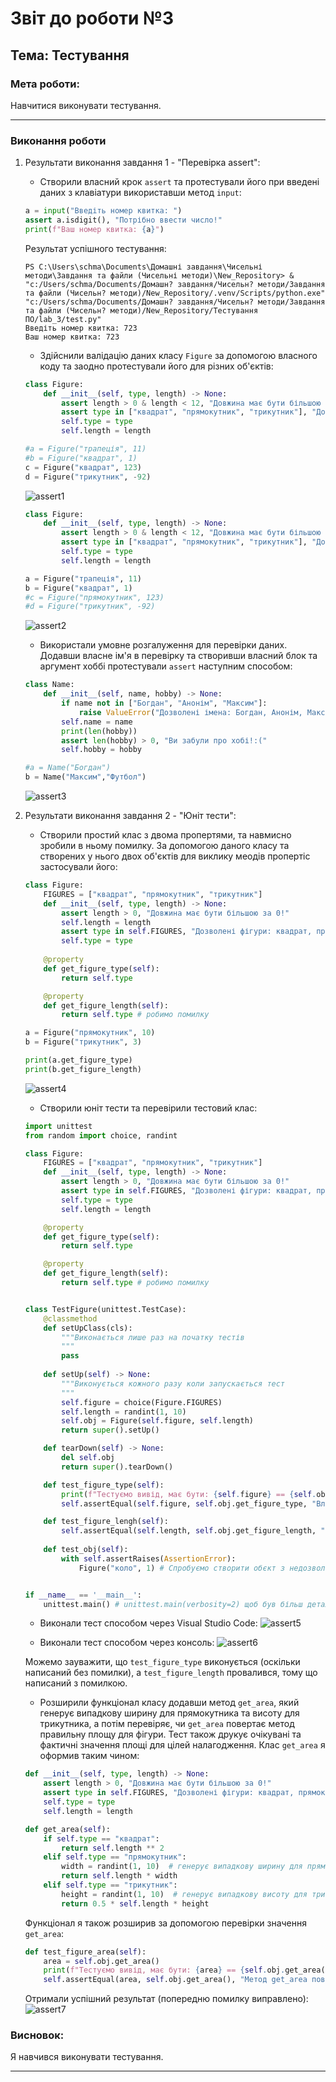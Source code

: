 # Звіт до роботи №3
## Тема: Тестування
### Мета роботи: 
Навчитися виконувати тестування.

---
### Виконання роботи
1. Результати виконання завдання 1 - "Перевірка assert":
    - Створили власний крок `assert` та протестували його при введені даних з клавіатури використавши метод `input`:

    ```python
    a = input("Введіть номер квитка: ")
    assert a.isdigit(), "Потрібно ввести число!"
    print(f"Ваш номер квитка: {a}")
    ```
    Результат успішного тестування:
    ```
    PS C:\Users\schma\Documents\Домашні завдання\Чисельні методи\Завдання та файли (Чисельні методи)\New_Repository> & "c:/Users/schma/Documents/Домашн? завдання/Чисельн? методи/Завдання та файли (Чисельн? методи)/New_Repository/.venv/Scripts/python.exe" "c:/Users/schma/Documents/Домашн? завдання/Чисельн? методи/Завдання та файли (Чисельн? методи)/New_Repository/Тестування ПО/lab_3/test.py"
    Введіть номер квитка: 723
    Ваш номер квитка: 723
    ```

    - Здійснили валідацію даних класу `Figure` за допомогою власного коду та заодно протестували його для різних об'єктів:

    ```python
    class Figure:
        def __init__(self, type, length) -> None:
            assert length > 0 & length < 12, "Довжина має бути більшою за 0!"
            assert type in ["квадрат", "прямокутник", "трикутник"], "Дозволені фігури: квадрат, прямокутник, трикутник"
            self.type = type
            self.length = length

    #a = Figure("трапеція", 11)
    #b = Figure("квадрат", 1)
    c = Figure("квадрат", 123)
    d = Figure("трикутник", -92)
    ``` 
    ![assert1](images/assert1.png "assert1")

    ```python
    class Figure:
        def __init__(self, type, length) -> None:
            assert length > 0 & length < 12, "Довжина має бути більшою за 0!"
            assert type in ["квадрат", "прямокутник", "трикутник"], "Дозволені фігури: квадрат, прямокутник, трикутник"
            self.type = type
            self.length = length

    a = Figure("трапеція", 11)
    b = Figure("квадрат", 1)
    #c = Figure("прямокутник", 123)
    #d = Figure("трикутник", -92)
    ```
    ![assert2](images/assert2.png "assert2")

    - Використали умовне розгалуження для перевірки даних. Додавши власне ім'я в перевірку та створивши власний блок та аргумент хоббі протестували `assert` наступним способом:

    ```python
    class Name:
        def __init__(self, name, hobby) -> None:
            if name not in ["Богдан", "Анонім", "Максим"]:
                raise ValueError("Дозволені імена: Богдан, Анонім, Максим")
            self.name = name
            print(len(hobby))
            assert len(hobby) > 0, "Ви забули про хобі!:("
            self.hobby = hobby

    #a = Name("Богдан")
    b = Name("Максим","Футбол")
    ```
    ![assert3](images/assert3.png "assert3")

1. Результати виконання завдання 2 - "Юніт тести":
    - Створили простий клас з двома пропертями, та навмисно зробили в ньому помилку. За допомогою даного класу та створених у нього двох об'єктів для виклику меодів пропертіс застосували його:

    ```python
    class Figure:
        FIGURES = ["квадрат", "прямокутник", "трикутник"]
        def __init__(self, type, length) -> None:
            assert length > 0, "Довжина має бути більшою за 0!"
            self.length = length
            assert type in self.FIGURES, "Дозволені фігури: квадрат, прямокутник, трикутник"
            self.type = type
            
        @property
        def get_figure_type(self):
            return self.type

        @property
        def get_figure_length(self):
            return self.type # робимо помилку

    a = Figure("прямокутник", 10)
    b = Figure("трикутник", 3)

    print(a.get_figure_type)
    print(b.get_figure_length)
    ```
    ![assert4](images/assert4.png "assert4")

    - Створили юніт тести та перевірили тестовий клас: 

    ```python
    import unittest 
    from random import choice, randint 

    class Figure:
        FIGURES = ["квадрат", "прямокутник", "трикутник"]
        def __init__(self, type, length) -> None:
            assert length > 0, "Довжина має бути більшою за 0!"
            assert type in self.FIGURES, "Дозволені фігури: квадрат, прямокутник, трикутник"
            self.type = type
            self.length = length

        @property
        def get_figure_type(self):
            return self.type

        @property
        def get_figure_length(self):
            return self.type # робимо помилку


    class TestFigure(unittest.TestCase):
        @classmethod
        def setUpClass(cls):
            """Виконається лише раз на початку тестів
            """
            pass
        
        def setUp(self) -> None:
            """Виконується кожного разу коли запускається тест
            """
            self.figure = choice(Figure.FIGURES)
            self.length = randint(1, 10)
            self.obj = Figure(self.figure, self.length)
            return super().setUp()

        def tearDown(self) -> None:
            del self.obj
            return super().tearDown()

        def test_figure_type(self):
            print(f"Тестуємо вивід, має бути: {self.figure} == {self.obj.get_figure_type}")
            self.assertEqual(self.figure, self.obj.get_figure_type, "Властивість get_figure_type повертає неправильну фігуру!")

        def test_figure_lengh(self):
            self.assertEqual(self.length, self.obj.get_figure_length, "Властивість get_figure_length повертає неправильну довжину!")
        
        def test_obj(self):
            with self.assertRaises(AssertionError):
                Figure("коло", 1) # Спробуємо створити обєкт з недозволеними параметрими, в нас має бути помилка AssertionError


    if __name__ == '__main__':
        unittest.main() # unittest.main(verbosity=2) щоб був більш детальний вивід
    ```

    - Виконали тест способом через Visual Studio Code:
    ![assert5](images/assert5.png "assert5")

    - Виконали тест способом через консоль:
    ![assert6](images/assert6.png "assert6")

    Можемо зауважити, що `test_figure_type` виконується (оскільки написаний без помилки), а `test_figure_length` провалився, тому що написаний з помилкою.

    - Розширили функціонал класу додавши метод `get_area`, який генерує випадкову ширину для прямокутника та висоту для трикутника, а потім перевіряє, чи `get_area` повертає метод правильну площу для фігури. Тест також друкує очікувані та фактичні значення площі для цілей налагодження. Клас `get_area` я оформив таким чином:

    ```python
    def __init__(self, type, length) -> None:
        assert length > 0, "Довжина має бути більшою за 0!"
        assert type in self.FIGURES, "Дозволені фігури: квадрат, прямокутник, трикутник"
        self.type = type
        self.length = length

    def get_area(self):
        if self.type == "квадрат":
            return self.length ** 2
        elif self.type == "прямокутник":
            width = randint(1, 10)  # генерує випадкову ширину для прямокутника
            return self.length * width
        elif self.type == "трикутник":
            height = randint(1, 10)  # генерує випадкову висоту для трикутника
            return 0.5 * self.length * height
    ```

    Функціонал я також розширив за допомогою перевірки значення `get_area`:

    ```python
    def test_figure_area(self):
        area = self.obj.get_area()
        print(f"Тестуємо вивід, має бути: {area} == {self.obj.get_area()}")
        self.assertEqual(area, self.obj.get_area(), "Метод get_area повертає неправильну площу!")
    ```
    Отримали успішний результат (попередню помилку виправлено):
    ![assert7](images/assert7.png "assert7")






### Висновок: 
Я навчився виконувати тестування.

---